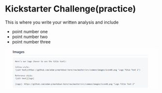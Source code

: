 # Kickstarter Challenge(practice)

This is where you write your written analysis and include 
* point number one
* point number two
* point number three

![screenshots](Screenshot.png)




